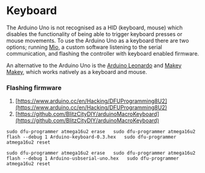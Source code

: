 # Keyboard

The Arduino Uno is not recognised as a HID \(keyboard, mouse\) which disables the functionality of being able to trigger keyboard presses or mouse movements. To use the Arduino Uno as a keyboard there are two options; running [Mio](../../../more/tips-trix/mio/), a custom software listening to the serial communication, and flashing the controller with keyboard enabled firmware.

An alternative to the Arduino Uno is the [Arduino Leonardo](https://www.arduino.cc/en/Main/Arduino_BoardLeonardo) and [Makey Makey](../../makey-makey/), which works natively as a keyboard and mouse.

### Flashing firmware

1. [https://www.arduino.cc/en/Hacking/DFUProgramming8U2](https://www.arduino.cc/en/Hacking/DFUProgramming8U2)
2. [https://github.com/BlitzCityDIY/arduinoMacroKeyboard](https://github.com/BlitzCityDIY/arduinoMacroKeyboard)

`sudo dfu-programmer atmega16u2 erase  
sudo dfu-programmer atmega16u2 flash --debug 1 Arduino-keyboard-0.3.hex  
sudo dfu-programmer atmega16u2 reset`

`sudo dfu-programmer atmega16u2 erase  
sudo dfu-programmer atmega16u2 flash --debug 1 Arduino-usbserial-uno.hex  
sudo dfu-programmer atmega16u2 reset`

